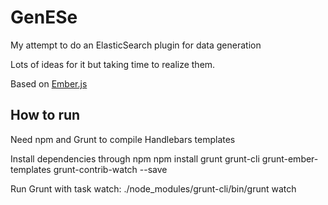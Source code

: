 GenESe
======

My attempt to do an ElasticSearch plugin for data generation

Lots of ideas for it but taking time to realize them.

Based on [Ember.js](http://emberjs.com/)


How to run
----------

Need npm and Grunt to compile Handlebars templates

Install dependencies through npm
npm install grunt grunt-cli grunt-ember-templates grunt-contrib-watch --save

Run Grunt with task watch: 
 ./node_modules/grunt-cli/bin/grunt watch

